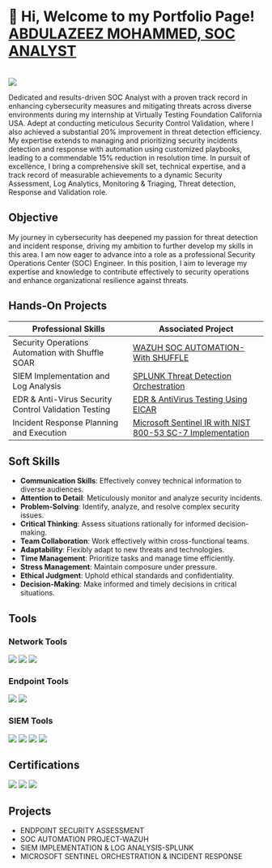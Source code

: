 <h1> 📢 Hi, Welcome to my Portfolio Page! 
<br/><a href="https://www.linkedin.com/in/abdulazeez-m-53b7511b5/">ABDULAZEEZ MOHAMMED, SOC ANALYST</a></h1>
<br/><a href="https://www.linkedin.com/in/auroradefender/"><img src="https://img.shields.io/badge/-LinkedIn-0072b1?&style=for-the-badge&logo=linkedin&logoColor=white" /></a>

Dedicated and results-driven SOC Analyst with a proven track record in enhancing cybersecurity measures and mitigating threats across diverse environments during my internship at Virtually Testing Foundation California USA. Adept at conducting meticulous Security Control Validation, where I also achieved a substantial 20% improvement in threat detection efficiency. My expertise extends to managing and prioritizing security incidents detection and response with automation using customized playbooks, leading to a commendable 15% reduction in resolution time. In pursuit of excellence, I bring a comprehensive skill set, technical expertise, and a track record of measurable achievements to a dynamic Security Assessment, Log Analytics, Monitoring & Triaging, Threat detection, Response and Validation role.

## Objective

My journey in cybersecurity has deepened my passion for threat detection and incident response, driving my ambition to further develop my skills in this area. I am now eager to advance into a role as a professional Security Operations Center (SOC) Engineer. In this position, I aim to leverage my expertise and knowledge to contribute effectively to security operations and enhance organizational resilience against threats.

## Hands-On Projects

| Professional Skills                            | Associated Project         |
|-----------------------------------------------|----------------------------|
| Security Operations Automation with Shuffle SOAR    | <a href="https://github.com/Virus192/WAZUH-SOC">WAZUH SOC AUTOMATION-With SHUFFLE</a>|
| SIEM Implementation and Log Analysis   | <a href="https://github.com/Virus192/SPLUNK-PROJECT">SPLUNK Threat Detection Orchestration</a>|
| EDR & Anti-Virus Security Control Validation Testing    | <a href="https://github.com/Virus192/EDR-Testing">EDR & AntiVirus Testing Using EICAR</a>|
|  Incident Response Planning and Execution  | <a href="https://github.com/Virus192/Microsoft-Sentinel-IR"> Microsoft Sentinel IR with NIST 800-53 SC-7 Implementation </a>|

## Soft Skills

- **Communication Skills**: Effectively convey technical information to diverse audiences.
- **Attention to Detail**: Meticulously monitor and analyze security incidents.
- **Problem-Solving**: Identify, analyze, and resolve complex security issues.
- **Critical Thinking**: Assess situations rationally for informed decision-making.
- **Team Collaboration**: Work effectively within cross-functional teams.
- **Adaptability**: Flexibly adapt to new threats and technologies.
- **Time Management**: Prioritize tasks and manage time efficiently.
- **Stress Management**: Maintain composure under pressure.
- **Ethical Judgment**: Uphold ethical standards and confidentiality.
- **Decision-Making**: Make informed and timely decisions in critical situations.

## Tools

### Network Tools
<div>
    <img src="https://img.shields.io/badge/-Wireshark-1679A7?&style=for-the-badge&logo=Wireshark&logoColor=white" />
    <img src="https://img.shields.io/badge/-Suricata-EF3B2D?&style=for-the-badge&logo=Suricata&logoColor=white" />
    <img src="https://img.shields.io/badge/-Zeek-777BB4?&style=for-the-badge&logo=Zeek&logoColor=white" />
</div>

### Endpoint Tools
<div>
    <img src="https://img.shields.io/badge/-Microsoft_Defender_for_Endpoint-00A4EF?&style=for-the-badge&logo=Microsoft&logoColor=white" />
    <img src="https://img.shields.io/badge/-Velociraptor-4B275F?&style=for-the-badge&logo=Velociraptor&logoColor=white" />
</div>

### SIEM Tools
<div>
    <img src="https://img.shields.io/badge/-Microsoft_Sentinel-0078D4?&style=for-the-badge&logo=Microsoft&logoColor=white" />
    <img src="https://img.shields.io/badge/-Splunk-000000?&style=for-the-badge&logo=Splunk&logoColor=white" />
    <img src="https://img.shields.io/badge/-Elastic-005571?&style=for-the-badge&logo=Elastic&logoColor=white" />
    <img src="https://img.shields.io/badge/-Wazuh-4A4A55?&style=for-the-badge&logo=Wazuh&logoColor=white" />
</div>

## Certifications

<div>
<img src="https://img.shields.io/badge/-Security%2B-FF0000?&style=for-the-badge&logo=CompTIA&logoColor=white" />
<img src="https://img.shields.io/badge/-Microsoft%20SC--900-0078D4?&style=for-the-badge&logo=Microsoft&logoColor=white" />
<img src="https://img.shields.io/badge/-ISC2%20CC-99CC33?&style=for-the-badge&logo=ISC2&logoColor=white" />
</div>

## Projects
- ENDPOINT SECURITY ASSESSMENT
- SOC AUTOMATION PROJECT-WAZUH
- SIEM IMPLEMENTATION & LOG ANALYSIS-SPLUNK
- MICROSOFT SENTINEL ORCHESTRATION & INCIDENT RESPONSE
